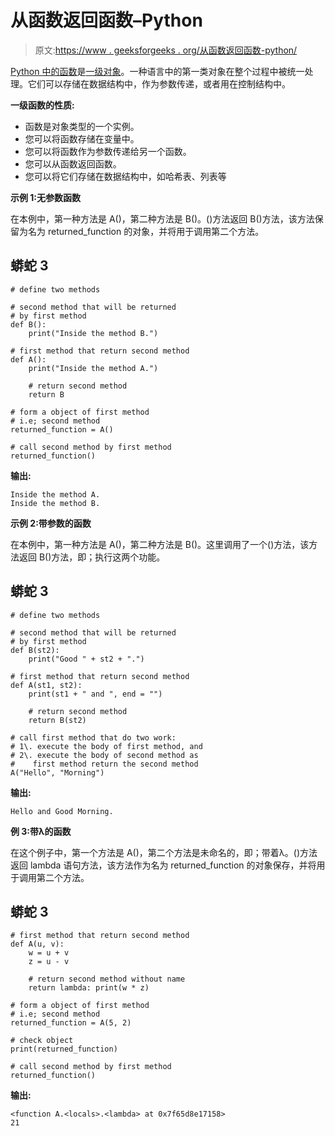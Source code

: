 # 从函数返回函数–Python

> 原文:[https://www . geeksforgeeks . org/从函数返回函数-python/](https://www.geeksforgeeks.org/returning-a-function-from-a-function-python/)

[Python 中的函数](https://www.geeksforgeeks.org/functions-in-python/)是[一级对象](https://www.geeksforgeeks.org/first-class-functions-python/)。一种语言中的第一类对象在整个过程中被统一处理。它们可以存储在数据结构中，作为参数传递，或者用在控制结构中。

**一级函数的性质:**

*   函数是对象类型的一个实例。
*   您可以将函数存储在变量中。
*   您可以将函数作为参数传递给另一个函数。
*   您可以从函数返回函数。
*   您可以将它们存储在数据结构中，如哈希表、列表等

**示例 1:无参数函数**

在本例中，第一种方法是 A()，第二种方法是 B()。()方法返回 B()方法，该方法保留为名为 returned_function 的对象，并将用于调用第二个方法。

## 蟒蛇 3

```
# define two methods

# second method that will be returned
# by first method
def B():
    print("Inside the method B.")

# first method that return second method
def A():
    print("Inside the method A.")

    # return second method
    return B

# form a object of first method
# i.e; second method
returned_function = A()

# call second method by first method
returned_function()
```

**输出:**

```
Inside the method A.
Inside the method B.
```

**示例 2:带参数的函数**

在本例中，第一种方法是 A()，第二种方法是 B()。这里调用了一个()方法，该方法返回 B()方法，即；执行这两个功能。

## 蟒蛇 3

```
# define two methods

# second method that will be returned
# by first method
def B(st2):
    print("Good " + st2 + ".")

# first method that return second method
def A(st1, st2):
    print(st1 + " and ", end = "")

    # return second method
    return B(st2)

# call first method that do two work:
# 1\. execute the body of first method, and
# 2\. execute the body of second method as
#    first method return the second method
A("Hello", "Morning")
```

**输出:**

```
Hello and Good Morning.
```

**例 3:带λ的函数**

在这个例子中，第一个方法是 A()，第二个方法是未命名的，即；带着λ。()方法返回 lambda 语句方法，该方法作为名为 returned_function 的对象保存，并将用于调用第二个方法。

## 蟒蛇 3

```
# first method that return second method
def A(u, v):
    w = u + v
    z = u - v

    # return second method without name
    return lambda: print(w * z)

# form a object of first method
# i.e; second method
returned_function = A(5, 2)

# check object
print(returned_function)

# call second method by first method
returned_function()
```

**输出:**

```
<function A.<locals>.<lambda> at 0x7f65d8e17158>
21
```